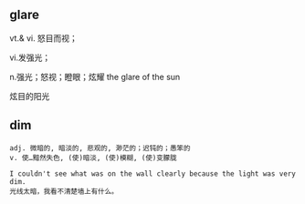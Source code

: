 ## glare
vt.& vi. 怒目而视；

vi.发强光；

n.强光；怒视；瞪眼；炫耀
the glare of the sun

炫目的阳光

## dim
```
adj. 微暗的, 暗淡的, 悲观的, 渺茫的；迟钝的；愚笨的
v. 使…黯然失色, (使)暗淡, (使)模糊, (使)变朦胧

I couldn't see what was on the wall clearly because the light was very dim.
光线太暗，我看不清楚墙上有什么。
```